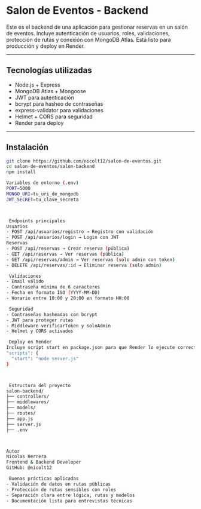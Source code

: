 #  Salon de Eventos - Backend

Este es el backend de una aplicación para gestionar reservas en un salón de eventos. Incluye autenticación de usuarios, roles, validaciones, protección de rutas y conexión con MongoDB Atlas. Está listo para producción y deploy en Render.

---

##  Tecnologías utilizadas

- Node.js + Express
- MongoDB Atlas + Mongoose
- JWT para autenticación
- bcrypt para hasheo de contraseñas
- express-validator para validaciones
- Helmet + CORS para seguridad
- Render para deploy

---

##  Instalación

```bash
git clone https://github.com/nicolt12/salon-de-eventos.git
cd salon-de-eventos/salon-backend
npm install

Variables de entorno (.env)
PORT=5000
MONGO_URI=tu_uri_de_mongodb
JWT_SECRET=tu_clave_secreta



 Endpoints principales
Usuarios
- POST /api/usuarios/registro → Registro con validación
- POST /api/usuarios/login → Login con JWT
Reservas
- POST /api/reservas → Crear reserva (pública)
- GET /api/reservas → Ver reservas (pública)
- GET /api/reservas/admin → Ver reservas (solo admin con token)
- DELETE /api/reservas/:id → Eliminar reserva (solo admin)

 Validaciones
- Email válido
- Contraseña mínima de 6 caracteres
- Fecha en formato ISO (YYYY-MM-DD)
- Horario entre 10:00 y 20:00 en formato HH:00

 Seguridad
- Contraseñas hasheadas con bcrypt
- JWT para proteger rutas
- Middleware verificarToken y soloAdmin
- Helmet y CORS activados

 Deploy en Render
Incluye script start en package.json para que Render lo ejecute correctamente:
"scripts": {
  "start": "node server.js"
}



 Estructura del proyecto
salon-backend/
├── controllers/
├── middlewares/
├── models/
├── routes/
├── app.js
├── server.js
├── .env



Autor
Nicolas Herrera
Frontend & Backend Developer
GitHub: @nicolt12

 Buenas prácticas aplicadas
- Validación de datos en rutas públicas
- Protección de rutas sensibles con roles
- Separación clara entre lógica, rutas y modelos
- Documentación lista para entrevistas técnicas


